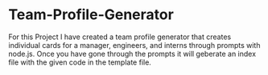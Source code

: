 # Team-Profile-Generator

For this Project I have created a team profile generator that creates individual cards for a manager, engineers, and interns through prompts with node.js.
Once you have gone through the prompts it will geberate an index file with the given code in the template file.

